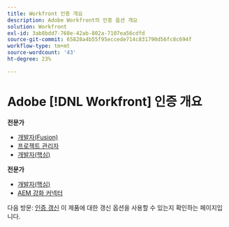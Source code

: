 ```yaml
---
title: Workfront 인증 개요
description: Adobe Workfront의 인증 옵션 개요
solution: Workfront
exl-id: 3ab8bdd7-768e-42ab-802a-7107ea56cdfd
source-git-commit: 65828a4b55f95eccede714c831790d56fc8c694f
workflow-type: tm+mt
source-wordcount: '43'
ht-degree: 23%

---
```


# Adobe [!DNL Workfront] 인증 개요

**전문가**

* [개발자(Fusion)](/help/certifications/aw/aw-fusion-p-developer.md) <!--AD0-E902-->
* [프로젝트 관리자](/help/certifications/aw/aw-p-project-manager.md) <!--AD0-E903-->
* [개발자(핵심)](/help/certifications/aw/aw-core-p-developer.md) <!--AD0-E905-->

**전문가**

* [개발자(핵심)](/help/certifications/aw/aw-core-e-developer-23-08.md) <!--AD0-E907-->
* [AEM 강화 커넥터](/help/certifications/aw/aw-aem-e-connector.md) <!--AD0-E906-->

다음 방문: [인증 갱신](/help/certifications/renew.md) 이 제품에 대한 갱신 옵션을 사용할 수 있는지 확인하는 페이지입니다.
